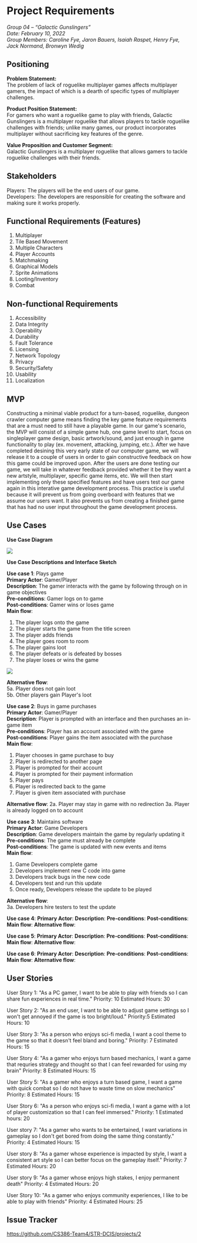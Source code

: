 
# Project Requirements

_Group 04 – “Galactic Gunslingers”\
Date: February 10, 2022\
Group Members: Caroline Fye, Jaron Bauers, Isaiah Raspet, Henry Fye, Jack Normand, Bronwyn Wedig_
## Positioning
**Problem Statement:** \
The problem of lack of roguelike multiplayer games affects multiplayer gamers, the impact of which is a dearth of specific types of multiplayer challenges.

**Product Position Statement:**\
For gamers who want a roguelike game to play with friends, Galactic Gunslingers is a multiplayer roguelike that allows players to tackle roguelike challenges with friends; unlike many games, our product incorporates multiplayer without sacrificing key features of the genre.

**Value Proposition and Customer Segment:**\
Galactic Gunslingers is a multiplayer roguelike that allows gamers to tackle roguelike challenges with their friends.

## Stakeholders
Players: The players will be the end users of our game.\
Developers: The developers are responsible for creating the software and making sure it works properly.

## Functional Requirements (Features)
1. Multiplayer
2. Tile Based Movement
3. Multiple Characters
4. Player Accounts
5. Matchmaking
6. Graphical Models
7. Sprite Animations
8. Looting/Inventory
9. Combat

## Non-functional Requirements
1. Accessibility
2. Data Integrity
3. Operability
4. Durability
5. Fault Tolerance
6. Licensing
7. Network Topology
8. Privacy
9. Security/Safety
10. Usability
11. Localization

## MVP
Constructing a minimal viable product for a turn-based, roguelike, dungeon crawler computer game means finding the key game feature requirements that are a must need to still have a playable game. In our game's scenario, the MVP will consist of a simple game hub, one game level to start, focus on singleplayer game design, basic artwork/sound, and just enough in game functionality to play (ex. movement, attacking, jumping, etc.). After we have completed desining this very early state of our computer game, we will release it to a couple of users in order to gain constructive feedback on how this game could be improved upon. After the users are done testing our game, we will take in whatever feedback provided whether it be they want a new artstyle, multiplayer, specific game items, etc. We will then start implementing only these specified features and have users test our game again in this interative game development process. This practice is useful because it will prevent us from going overboard with features that we assume our users want. It also prevents us from creating a finished game that has had no user input throughout the game development process.


## Use Cases

**Use Case Diagram**

<img src ="/UseCaseDiagram.png">

**Use Case Descriptions and Interface Sketch**

**Use case 1**: Plays game\
**Primary Actor**: Gamer/Player\
**Description**: The gamer interacts with the game by following through on in game objectives\
**Pre-conditions**: Gamer logs on to game\
**Post-conditions**: Gamer wins or loses game\
**Main flow**:
1. The player logs onto the game
2. The player starts the game from the title screen
3. The player adds friends
4. The player goes room to room
5. The player gains loot
6. The player defeats or is defeated by bosses
7. The player loses or wins the game

<img src="/UseCase1.png">

**Alternative flow**:\
5a. Player does not gain loot\
5b. Other players gain Player's loot

**Use case 2**: Buys in game purchases\
**Primary Actor**: Gamer/Player\
**Description**: Player is prompted with an interface and then purchases an in-game item\
**Pre-conditions**: Player has an account associated with the game\
**Post-conditions**: Player gains the item associated with the purchase\
**Main flow**: 
1. Player chooses in game purchase to buy
2. Player is redirected to another page
3. Player is prompted for their account
4. Player is prompted for their payment information
5. Player pays
6. Player is redirected back to the game
7. Player is given item associated with purchase

**Alternative flow**:
2a. Player may stay in game with no redirection
3a. Player is already logged on to account

**Use case 3**: Maintains software\
**Primary Actor**: Game Developers\
**Description**: Game developers maintain the game by regularly updating it\
**Pre-conditions**: The game must already be complete\
**Post-conditions**: The game is updated with new events and items\
**Main flow**:
1. Game Developers complete game
2. Developers implement new C code into game
3. Developers track bugs in the new code
4. Developers test and run this update
5. Once ready, Developers release the update to be played

**Alternative flow**:\
3a. Developers hire testers to test the update

**Use case 4**:
**Primary Actor**:
**Description**:
**Pre-conditions**:
**Post-conditions**:
**Main flow**:
**Alternative flow**:

**Use case 5**:
**Primary Actor**:
**Description**:
**Pre-conditions**:
**Post-conditions**:
**Main flow**:
**Alternative flow**:

**Use case 6**:
**Primary Actor**:
**Description**:
**Pre-conditions**:
**Post-conditions**:
**Main flow**:
**Alternative flow**:


## User Stories
User Story 1: "As a PC gamer, I want to be able to play with friends so I can share fun experiences in real time." 
Priority: 10 
Estimated Hours: 30

User Story 2: "As an end user, I want to be able to adjust game settings so I won't get annoyed if the game is too bright/loud." 
Priority:5 
Estimated Hours: 10

User Story 3: "As a person who enjoys sci-fi media, I want a cool theme to the game so that it doesn't feel bland and boring." 
Priority: 7 
Estimated Hours: 15

User Story 4: "As a gamer who enjoys turn based mechanics, I want a game that requries strategy and thought so that I can feel rewarded for using my brain" 
Priority: 8 
Estimated Hours: 15

User Story 5: "As a gamer who enjoys a turn based game, I want a game with quick combat so I do not have to waste time on slow mechanics"
Priority: 8
Estimated Hours: 15

User Story 6: "As a person who enjoys sci-fi media, I want a game with a lot of player customization so that I can feel immersed."
Priority: 1
Estimated hours: 20

User story 7: "As a gamer who wants to be entertained, I want variations in gameplay so I don't get bored from doing the same thing constantly." 
Priority: 4
Estimated Hours: 15

User story 8: "As a gamer whose experience is impacted by style, I want a consistent art style so I can better focus on the gameplay itself." 
Priority: 7
Estimated Hours: 20

User story 9: "As a gamer whose enjoys high stakes, I enjoy permanent death"
Priority: 4
Estimated Hours: 20

User Story 10: "As a gamer who enjoys community experiences, I like to be able to play with friends"
Priority: 4
Estimated Hours: 25

## Issue Tracker
https://github.com/CS386-Team4/STR-DCIS/projects/2
